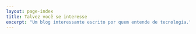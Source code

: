 ```yaml
---
layout: page-index 
title: Talvez você se interesse
excerpt: "Um blog interessante escrito por quem entende de tecnologia."
---
```

